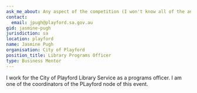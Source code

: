 ```yaml
---
ask_me_about: Any aspect of the competition (I won't know all of the answers but help you find them).  This is from anything like where are the toilets, to I need help with datasets.
contact:
  email: jpugh@playford.sa.gov.au
gid: jasmine-pugh
jurisdiction: sa
location: playford
name: Jasmine Pugh
organisation: City of Playford
position_title: Library Programs Officer
type: Business Mentor
---
```


I work for the City of Playford Library Service as a programs officer. I am one of the coordinators of the PLayford node of this event.